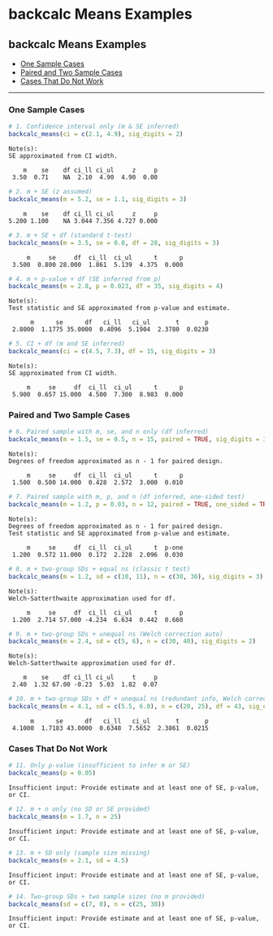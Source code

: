 backcalc Means Examples
================

## backcalc Means Examples

- [One Sample Cases](#one-sample-cases)
- [Paired and Two Sample Cases](#paired-and-two-sample-cases)
- [Cases That Do Not Work](#cases-that-do-not-work)

------------------------------------------------------------------------

### One Sample Cases

``` r
# 1. Confidence interval only (m & SE inferred)
backcalc_means(ci = c(2.1, 4.9), sig_digits = 2)
```

    Note(s):
    SE approximated from CI width.

        m    se    df ci_ll ci_ul     z     p 
     3.50  0.71    NA  2.10  4.90  4.90  0.00 

``` r
# 2. m + SE (z assumed)
backcalc_means(m = 5.2, se = 1.1, sig_digits = 3)
```

        m    se    df ci_ll ci_ul     z     p 
    5.200 1.100    NA 3.044 7.356 4.727 0.000 

``` r
# 3. m + SE + df (standard t-test)
backcalc_means(m = 3.5, se = 0.8, df = 28, sig_digits = 3)
```

         m     se     df  ci_ll  ci_ul      t      p 
     3.500  0.800 28.000  1.861  5.139  4.375  0.000 

``` r
# 4. m + p-value + df (SE inferred from p)
backcalc_means(m = 2.8, p = 0.023, df = 35, sig_digits = 4)
```

    Note(s):
    Test statistic and SE approximated from p-value and estimate.

          m      se      df   ci_ll   ci_ul       t       p 
     2.8000  1.1775 35.0000  0.4096  5.1904  2.3780  0.0230 

``` r
# 5. CI + df (m and SE inferred)
backcalc_means(ci = c(4.5, 7.3), df = 15, sig_digits = 3)
```

    Note(s):
    SE approximated from CI width.

         m     se     df  ci_ll  ci_ul      t      p 
     5.900  0.657 15.000  4.500  7.300  8.983  0.000 

### Paired and Two Sample Cases

``` r
# 6. Paired sample with m, se, and n only (df inferred)
backcalc_means(m = 1.5, se = 0.5, n = 15, paired = TRUE, sig_digits = 3)
```

    Note(s):
    Degrees of freedom approximated as n - 1 for paired design.

         m     se     df  ci_ll  ci_ul      t      p 
     1.500  0.500 14.000  0.428  2.572  3.000  0.010 

``` r
# 7. Paired sample with m, p, and n (df inferred, one-sided test)
backcalc_means(m = 1.2, p = 0.03, n = 12, paired = TRUE, one_sided = TRUE, sig_digits = 3)
```

    Note(s):
    Degrees of freedom approximated as n - 1 for paired design.
    Test statistic and SE approximated from p-value and estimate.

         m     se     df  ci_ll  ci_ul      t  p-one 
     1.200  0.572 11.000  0.172  2.228  2.096  0.030 

``` r
# 8. m + two-group SDs + equal ns (classic t test)
backcalc_means(m = 1.2, sd = c(10, 11), n = c(30, 30), sig_digits = 3)
```

    Note(s):
    Welch-Satterthwaite approximation used for df.

         m     se     df  ci_ll  ci_ul      t      p 
     1.200  2.714 57.000 -4.234  6.634  0.442  0.660 

``` r
# 9. m + two-group SDs + unequal ns (Welch correction auto)
backcalc_means(m = 2.4, sd = c(5, 6), n = c(30, 40), sig_digits = 2)
```

    Note(s):
    Welch-Satterthwaite approximation used for df.

        m    se    df ci_ll ci_ul     t     p 
     2.40  1.32 67.00 -0.23  5.03  1.82  0.07 

``` r
# 10. m + two-group SDs + df + unequal ns (redundant info, Welch correction)
backcalc_means(m = 4.1, sd = c(5.5, 6.0), n = c(20, 25), df = 43, sig_digits = 4)
```

          m      se      df   ci_ll   ci_ul       t       p 
     4.1000  1.7183 43.0000  0.6348  7.5652  2.3861  0.0215 

### Cases That Do Not Work

``` r
# 11. Only p-value (insufficient to infer m or SE)
backcalc_means(p = 0.05)
```

    Insufficient input: Provide estimate and at least one of SE, p-value, or CI. 

``` r
# 12. m + n only (no SD or SE provided)
backcalc_means(m = 1.7, n = 25)
```

    Insufficient input: Provide estimate and at least one of SE, p-value, or CI. 

``` r
# 13. m + SD only (sample size missing)
backcalc_means(m = 2.1, sd = 4.5)
```

    Insufficient input: Provide estimate and at least one of SE, p-value, or CI. 

``` r
# 14. Two-group SDs + two sample sizes (no m provided)
backcalc_means(sd = c(7, 8), n = c(25, 30))
```

    Insufficient input: Provide estimate and at least one of SE, p-value, or CI. 
